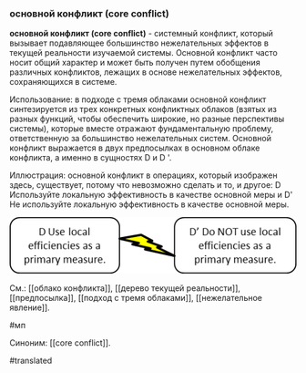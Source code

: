 ### основной конфликт (core conflict)

**основной конфликт (core conflict)** - системный конфликт, который вызывает подавляющее большинство нежелательных эффектов в текущей реальности изучаемой системы. Основной конфликт часто носит общий характер и может быть получен путем обобщения различных конфликтов, лежащих в основе нежелательных эффектов, сохраняющихся в системе.

Использование: в подходе с тремя облаками основной конфликт синтезируется из трех конкретных конфликтных облаков (взятых из разных функций, чтобы обеспечить широкие, но разные перспективы системы), которые вместе отражают фундаментальную проблему, ответственную за большинство нежелательных систем. Основной конфликт выражается в двух предпосылках в основном облаке конфликта, а именно в сущностях D и D \'.

Иллюстрация: основной конфликт в операциях, который изображен здесь, существует, потому что невозможно сделать и то, и другое: D Используйте локальную эффективность в качестве основной меры и D\' Не используйте локальную эффективность в качестве основной меры.

![](images/image29.png)

См.: [[облако конфликта]], [[дерево текущей реальности]], [[предпосылка]], [[подход с тремя облаками]], [[нежелательное явление]].

#мп

Синоним: [[core conflict]].

#translated
